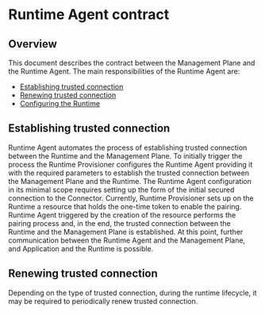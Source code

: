 # Runtime Agent contract

## Overview

This document describes the contract between the Management Plane and the Runtime Agent. The main responsibilities of the Runtime Agent are:
- [Establishing trusted connection](#establishing-trusted-connection)
- [Renewing trusted connection](#renewing-trusted-connection)
- [Configuring the Runtime](#configuring-the-runtime)

## Establishing trusted connection

Runtime Agent automates the process of establishing trusted connection between the Runtime and the Management Plane. To initially trigger the process the Runtime Provisioner configures the Runtime Agent providing it with the required parameters to establish the trusted connection between the Management Plane and the Runtime. The Runtime Agent configuration in its minimal scope requires setting up the form of the initial secured connection to the Connector. Currently, Runtime Provisioner sets up on the Runtime a resource that holds the one-time token to enable the pairing. Runtime Agent triggered by the creation of the resource performs the pairing process and, in the end, the trusted connection between the Runtime and the Management Plane is established. At this point, further communication between the Runtime Agent and the Management Plane, and Application and the Runtime is possible.

## Renewing trusted connection

Depending on the type of trusted connection, during the runtime lifecycle, it may be required to periodically renew trusted connection.
